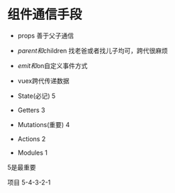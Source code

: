# 组件通信手段

- props 善于父子通信
- $parent和$children 找老爸或者找儿子均可，跨代很麻烦
- $emit和$on自定义事件方式
- vuex跨代传递数据


- State(必记)      5
- Getters          3
- Mutations(重要)  4
- Actions          2
- Modules          1

5是最重要

项目 5-4-3-2-1